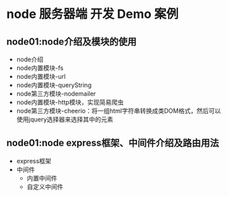 # node 服务器端 开发 Demo 案例

## node01:node介绍及模块的使用
+ node介绍
+ node内置模块-fs
+ node内置模块-url
+  node内置模块-queryString
+  node第三方模块-nodemailer
+  node内置模块-http模块，实现简易爬虫
+  node第三方模块-cheerio：将一组html字符串转换成类DOM格式，然后可以使用jquery选择器来选择其中的元素

## node01:node express框架、中间件介绍及路由用法

+  express框架
+  中间件
   + 内置中间件
   + 自定义中间件